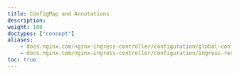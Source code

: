 ```yaml
---
title: ConfigMap and Annotations
description:
weight: 100
doctypes: ["concept"]
aliases:
    - docs.nginx.com/nginx-ingress-controller/configuration/global-configuration/configmap-resource/,
    - docs.nginx.com/nginx-ingress-controller/configuration/ingress-resources/advanced-configuration-with-annotations/
toc: true
---
```

